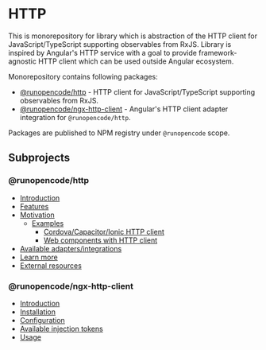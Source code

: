 # HTTP

This is monorepository for library which is abstraction of the HTTP client for JavaScript/TypeScript supporting
observables from RxJS. Library is inspired by Angular's HTTP service with a goal to provide framework-agnostic HTTP
client which can be used outside
Angular ecosystem.

Monorepository contains following packages:

- [@runopencode/http](packages/http/README.md) - HTTP client for JavaScript/TypeScript supporting observables from RxJS.
- [@runopencode/ngx-http-client](packages/ngx-http-client/README.md) - Angular's HTTP client adapter integration
  for `@runopencode/http`.

Packages are published to NPM registry under `@runopencode` scope.

## Subprojects

### @runopencode/http

- [Introduction](packages/http/README.md)
- [Features](packages/http/README.md#features)
- [Motivation](packages/http/README.md#motivation)
    - [Examples](packages/http/README.md#examples)
        - [Cordova/Capacitor/Ionic HTTP client](packages/http/README.md#cordovacapacitorionic-http-client)
        - [Web components with HTTP client](packages/http/README.md#web-components-with-http-client)
- [Available adapters/integrations](packages/http/README.md#available-adaptersintegrations)
- [Learn more](packages/http/README.md#learn-more)
- [External resources](packages/http/README.md#external-resources)

### @runopencode/ngx-http-client

- [Introduction](packages/ngx-http-client/README.md)
- [Installation](packages/ngx-http-client/README.md#installation)
- [Configuration](packages/ngx-http-client/README.md#configuration)
- [Available injection tokens](packages/ngx-http-client/README.md#available-injection-tokens)
- [Usage](packages/ngx-http-client/README.md#usage)